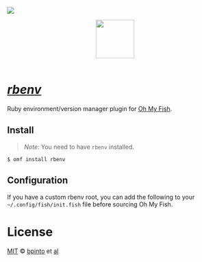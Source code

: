 ![][license-badge]

<div align="center">
  <a href="http://github.com/fish-shell/oh-my-fish">
  <img width=90px  src="https://cloud.githubusercontent.com/assets/8317250/8510172/f006f0a4-230f-11e5-98b6-5c2e3c87088f.png">
  </a>
</div>
<br>

#  [_rbenv_](https://github.com/sstephenson/rbenv)

Ruby environment/version manager plugin for [Oh My Fish][omf-link].

## Install
> _Note_: You need to have `rbenv` installed.

```fish
$ omf install rbenv
```

## Configuration

If you have a custom rbenv root, you can add the following to your `~/.config/fish/init.fish` file before sourcing Oh My Fish.

# License

[MIT][mit] © [bpinto][author] et [al][contributors]


[mit]:            http://opensource.org/licenses/MIT
[author]:         http://github.com/bpinto
[contributors]:   https://github.com/oh-my-fish/plugin-rbenv/graphs/contributors
[omf-link]:       https://www.github.com/fish-shell/oh-my-fish

[license-badge]:  https://img.shields.io/badge/license-MIT-007EC7.svg?style=flat-square
[travis-badge]:   http://img.shields.io/travis/oh-my-fish/plugin-rbenv.svg?style=flat-square
[travis-link]:    https://travis-ci.org/oh-my-fish/plugin-rbenv
